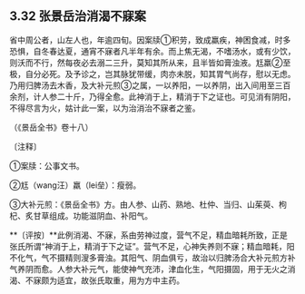 ## 3.32 张景岳治消渴不寐案

省中周公者，山左人也，年逾四旬。因案牍①积劳，致成羸疾，神困食减，时多恐惧，自冬春达夏，通宵不寐者凡半年有余。而上焦无渴，不嗜汤水，或有少饮，则沃而不行，然每夜必去溺二三升，莫知其所从来，且半皆如膏浊液。尪羸②至极，自分必死。及予诊之，岂其脉犹带缓，肉亦未脱，知其胃气尚存，慰以无虑。乃用归脾汤去木香，及大补元煎③之属，一以养阳，一以养阴，出入间用至三百余剂，计人参二十斤，乃得全愈。此神消于上，精消于下之证也。可见消有阴阳，不得尽言为火，姑计此一案，以为治消治不寐者之鉴。

（《景岳全书》卷十八）

〔注释〕

①案牍：公事文书。

②尪（wang汪）羸（lei垒）：瘦弱。

③大补元煎：《景岳全书》方。由人参、山药、熟地、杜仲、当归、山茱萸、枸杞、炙甘草组成。功能滋阴血、补阳气。

**〔评按〕**此例消渴、不寐，系由劳神过度，营气不足，精血暗耗所致，正是张氏所谓“神消于上，精消于下之证”。营气不足，心神失养则不寐；精血暗耗，阳不化气，气不摄精则溲多膏浊。其阳气、阴血俱亏，故治以归脾汤合大补元煎方补气养阴而愈。人参大补元气，能使神气充沛，津血化生，气阳摄固，用于无火之消渴、不寐颇为适宜，故张氏取重，用为方中主药。
